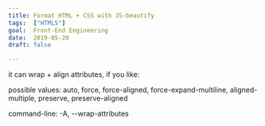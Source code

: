 ```yaml
---
title: Format HTML + CSS with JS-beautify
tags:  ["HTML5"]
goal:  Front-End Engineering
date:  2019-05-20
draft: false

---
```

it can wrap + align attributes, if you like:

possible values: auto, force, force-aligned, force-expand-multiline, aligned-multiple, preserve, preserve-aligned

command-line:
 -A, --wrap-attributes

